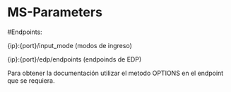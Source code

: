 # MS-Parameters

#Endpoints:

{ip}:{port}/input_mode (modos de ingreso)

{ip}:{port}/edp/endpoints (endpoinds de EDP)


Para obtener la documentación utilizar el metodo OPTIONS en el endpoint que se requiera. 